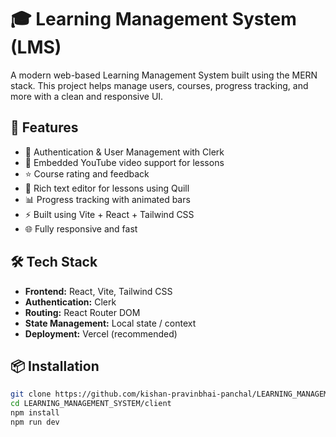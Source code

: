 # 🎓 Learning Management System (LMS)

A modern web-based Learning Management System built using the MERN stack. This project helps manage users, courses, progress tracking, and more with a clean and responsive UI.

## 🚀 Features

- 🔐 Authentication & User Management with Clerk
- 🎥 Embedded YouTube video support for lessons
- ⭐ Course rating and feedback
- 📝 Rich text editor for lessons using Quill
- 📊 Progress tracking with animated bars
- ⚡ Built using Vite + React + Tailwind CSS
- 🌐 Fully responsive and fast

## 🛠️ Tech Stack

- **Frontend:** React, Vite, Tailwind CSS
- **Authentication:** Clerk
- **Routing:** React Router DOM
- **State Management:** Local state / context
- **Deployment:** Vercel (recommended)

## 📦 Installation

```bash
git clone https://github.com/kishan-pravinbhai-panchal/LEARNING_MANAGEMENT_SYSTEM.git
cd LEARNING_MANAGEMENT_SYSTEM/client
npm install
npm run dev

